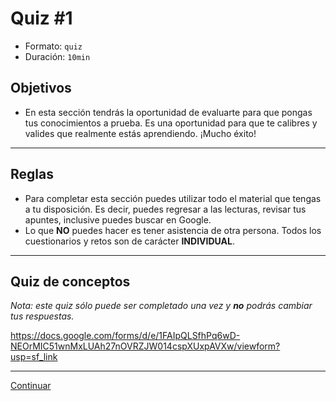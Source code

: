 # Quiz #1
- Formato: `quiz`
- Duración: `10min`

## Objetivos

- En esta sección tendrás la oportunidad de evaluarte para que pongas tus conocimientos a prueba. Es una oportunidad para que te calibres y valides que realmente estás aprendiendo. ¡Mucho éxito!

***

## Reglas

- Para completar esta sección puedes utilizar todo el material que tengas a tu
disposición. Es decir, puedes regresar a las lecturas, revisar tus apuntes,
inclusive puedes buscar en Google.
- Lo que **NO** puedes hacer es tener asistencia de otra persona. Todos los
cuestionarios y retos son de carácter **INDIVIDUAL**.

***

## Quiz de conceptos

_Nota: este quiz sólo puede ser completado una vez y **no** podrás cambiar tus respuestas._

https://docs.google.com/forms/d/e/1FAIpQLSfhPq6wD-NEOrMIC51wnMxLUAh27nOVRZJW014cspXUxpAVXw/viewform?usp=sf_link

***
[Continuar](06-lecture-program-structure.md)
